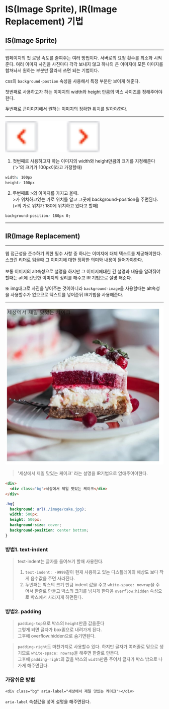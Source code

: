 IS(Image Sprite), IR(Image Replacement) 기법
===

## IS(Image Sprite)
---
웹페이지의 첫 로딩 속도를 줄여주는 여러 방법이다. 서버로의 요청 횟수를 최소화 시켜준다. 여러 이미지 사진을 사진마다 각각 보내지 않고 하나의 큰 이미지에 모든 이미지를 합쳐놔서 원하는 부분만 잘라서 쓰면 되는 기법이다.

css의 `background-postion` 속성을 사용해서 특정 부분만 보이게 해준다.

첫번째로 사용하고자 하는 이미지의 width와 height 만큼의 박스 사이즈를 정해주어야한다.

두번째로 큰이미지에서 원하는 이미지의 정확한 위치를 알아야한다.

---

<img src="./../Images/IS,IR기법.png" width="300" height="100">

1. 첫번째로 사용하고자 하는 이미지의 width와 height만큼의 크기를 지정해준다 ('>'의 크기가 100px이라고 가정할때)
```css
width: 100px
height: 100px
```

2. 두번째로 >의 이미지를 가지고 올때. <br> >가 위치하고있는 가로 위치를 알고 그곳에 background-position을 주면된다.<br>(>의 가로 위치가 180에 위치하고 있다고 할때)
```css
background-position: 180px 0;
```

---

## IR(Image Replacement)

---

웹 접근성을 준수하기 위한 필수 사항 중 하나는 이미지에 대체 텍스트를 제공해야한다.<br>
스크린 리더로 읽을때 그 이미지에 대한 정확한 의미와 내용이 들어가야한다.<br><br>
보통 이미지의 alt속성으로 설명을 하지만 그 이미지에대한 긴 설명과 내용을 알려줘야 할때는 alt에 간단한 이미지의 정리를 해주고 IR 기법으로 설명 해준다.

또 img태그로 사진을 넣어주는 것이아니라 `background-image`을 사용할때는 alt속성을 사용할수가 없으므로 텍스트를 넣어준뒤 IR기법을 사용해준다.

---

![image](../Images/IR기법케이크.jpg)


> '세상에서 제일 맛있는 케이크' 라는 설명을 IR기법으로 없애주어야한다.<br>
> 
```html
<div>
  <div class="bg">세상에서 제일 맛있는 케이크</div>
</div>
```

```css
.bg{
  background: url(./image/cake.jpg);
  width: 500px;
  height: 500px;
  background-size: cover;
  background-position: center bottom;
}
```


### 방법1. text-indent
> text-indent는 글자를 들여쓰기 할때 사용한다.
> 1. `text-indent: -9999`같이 현재 사용하고 있는 디스플레이의 해상도 보다 작게 음수값을 주면 사라진다.
> 2. 두번째는 박스의 크기 만큼 indent 값을 주고
> `white-space: nowrap`을 주어서 한줄로 만들고 박스의 크기를 넘치게 한다음 `overflow:hidden` 속성으로 박스에서 사라지게 하면된다.

### 방법2. padding
> `padding-top`으로 박스의 `height`만큼 값을준다<br>
> 그렇게 되면 글자가 box밑으로 내려가게 된다.<br>
> 그후에 overflow:hidden으로 숨기면된다.

> `padding-right`도 마찬가지로 사용할수 있다.
> 하지만 글자가 여러줄로 밑으로 생기므로 `white-space: nowrap`을 해주면 한줄로 만든다.<br>
> 그후에 `padding-right`의 값을 박스의 `width`만큼 주어서 글자가 박스 밖으로 나가게 해주면된다.

### 가장쉬운 방법

```css
<div class="bg" aria-label="세상에서 제일 맛있는 케이크"></div>
```

`aria-label` 속성값을 넣어 설명을 해주면된다.